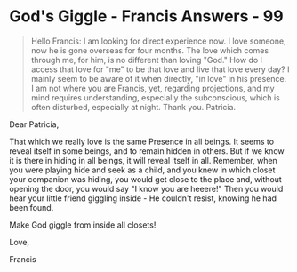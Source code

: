 # God's Giggle - Francis Answers - 99

>Hello Francis: I am looking for direct experience now. I love someone, now he is gone overseas for four months. The love which comes through me, for him, is no different than loving "God." How do I access that love for "me" to be that love and live that love every day? I mainly seem to be aware of it when directly, "in love" in his presence. I am not where you are Francis, yet, regarding projections, and my mind requires understanding, especially the subconscious, which is often disturbed, especially at night. Thank you. Patricia.

Dear Patricia,

That which we really love is the same Presence in all beings. It seems to reveal itself in some beings, and to remain hidden in others. But if we know it is there in hiding in all beings, it will reveal itself in all. Remember, when you were playing hide and seek as a child, and you knew in which closet your companion was hiding, you would get close to the place and, without opening the door, you would say "I know you are heeere!" Then you would hear your little friend giggling inside - He couldn't resist, knowing he had been found.

Make God giggle from inside all closets!

Love,

Francis

